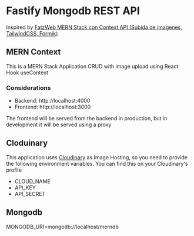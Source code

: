 # Fastify Mongodb REST API

Inspired by [FatzWeb MERN Stack con Context API (Subida de imagenes, TailwindCSS, Formik)](https://github.com/FaztWeb/mern-context-crud)

## MERN Context

This is a MERN Stack Application CRUD with image upload using React Hook useContext

### Considerations

-   Backend: http://localhost:4000
-   Frontend: http://localhost:3000

The frontend will be served from the backend in production, but in development it will be served using a proxy

## Cloduinary

This application uses [Cloudinary](https://cloudinary.com/users/login) as Image Hosting, so you need to provide the following environment variables. You can find this on your Cloudinary's profile

-   CLOUD_NAME
-   API_KEY
-   API_SECRET

## Mongodb

MONGODB_URI=mongodb://localhost/merndb
